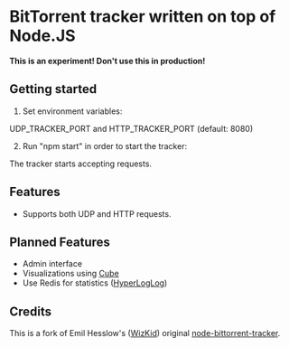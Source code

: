 BitTorrent tracker written on top of Node.JS
============================================

**This is an experiment! Don't use this in production!**

## Getting started

1. Set environment variables:

  UDP_TRACKER_PORT and HTTP_TRACKER_PORT (default: 8080)

2. Run "npm start" in order to start the tracker:

  The tracker starts accepting requests.

## Features

+ Supports both UDP and HTTP requests.

## Planned Features

+ Admin interface
+ Visualizations using [Cube](https://github.com/square/cube)
+ Use Redis for statistics ([HyperLogLog](http://antirez.com/news/75))

## Credits

This is a fork of Emil Hesslow's ([WizKid](https://github.com/WizKid)) original
[node-bittorrent-tracker](https://github.com/WizKid/node-bittorrent-tracker).
